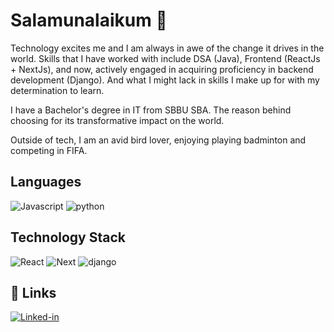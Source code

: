 # Salamunalaikum 👋

Technology excites me and I am always in awe of the change it drives in the world. Skills that I have worked with include DSA (Java), Frontend (ReactJs + NextJs), and now, actively engaged in acquiring proficiency in backend development (Django). And what I might lack in skills I make up for with my determination to learn.

I have a Bachelor's degree in IT from SBBU SBA. The reason behind choosing for its transformative impact on the world.

Outside of tech, I am an avid bird lover, enjoying playing badminton and competing in FIFA.

## Languages
![Javascript](https://img.shields.io/badge/JavaScript-323330?style=for-the-badge&logo=javascript&logoColor=F7DF1E)
![python](https://img.shields.io/badge/Python-F7DF1E?style=for-the-badge&logo=python&logoColor=3776AB)

## Technology Stack
![React](https://img.shields.io/badge/React-20232A?style=for-the-badge&logo=react&logoColor=61DAFB)
![Next](https://img.shields.io/badge/next.js-000000?style=for-the-badge&logo=nextdotjs&logoColor=white)
![django](https://img.shields.io/badge/Django-092E20?style=for-the-badge&logo=django&logoColor=white)

## 🔗 Links
[![Linked-in](https://img.shields.io/badge/Linked_In-0077B5?style=for-the-badge&logo=LinkedIn&logoColor=white)](https://www.linkedin.com/in/ali-ghazanfar/)
